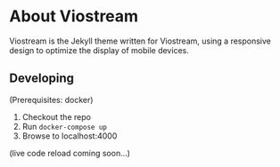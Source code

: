# About Viostream

Viostream is the Jekyll theme written for Viostream, using a responsive design
to optimize the display of mobile devices.

## Developing

(Prerequisites: docker)

1. Checkout the repo
2. Run `docker-compose up`
3. Browse to localhost:4000

(live code reload coming soon...)
